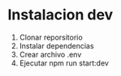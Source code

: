 # Instalacion dev

1. Clonar reporsitorio
2. Instalar dependencias
3. Crear archivo .env
4. Ejecutar npm run start:dev